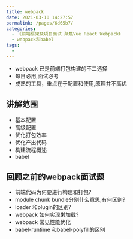 ```yaml
---
title: webpack
date: 2021-03-10 14:27:57
permalink: /pages/6d65b7/
categories:
  - 《前端框架及项目面试 聚焦Vue React Webpack》
  - webpack和babel
tags:
  - 
---
```


* webpack 已是前端打包构建的不二选择
* 每日必用,面试必考
* 成熟的工具，重点在于配置和使用,原理并不高优

## 讲解范围

* 基本配置
* 高级配置
* 优化打包效率
* 优化产出代码
* 构建流程概述
* babel

## 回顾之前的webpack面试题

* 前端代码为何要进行构建和打包?
* module chunk bundle分别什么意思,有何区别?
* loader 和plugin的区别?
* webpack 如何实现懒加载?
* webpack 常见性能优化
* babel-runtime 和babel-polyfill的区别
